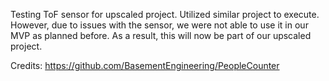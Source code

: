 Testing ToF sensor for upscaled project. Utilized similar project to execute. However, due to issues with the sensor, we were not able to use it in our MVP as planned before. As a result, this will now be part of our upscaled project.

Credits: https://github.com/BasementEngineering/PeopleCounter

